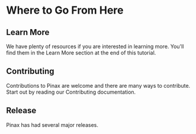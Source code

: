 # Where to Go From Here

## Learn More

We have plenty of resources if you are interested in learning more. You'll find them in the Learn More section at the end of this tutorial. 

## Contributing

Contributions to Pinax are welcome and there are many ways to contribute. Start out by reading our Contributing documentation. 

## Release

Pinax has had several major releases. 

<!--
Check out the most recent proposed release process in the [Pinax 19.xx Proposed Process](https://github.com/pinax/pinax/wiki/Pinax-19.xx-Proposed-Process) wiki page. You can also find information about past releases in our [Historical Release Links](https://github.com/pinax/pinax/wiki/Historical-Release-Links) wiki page.
-->
